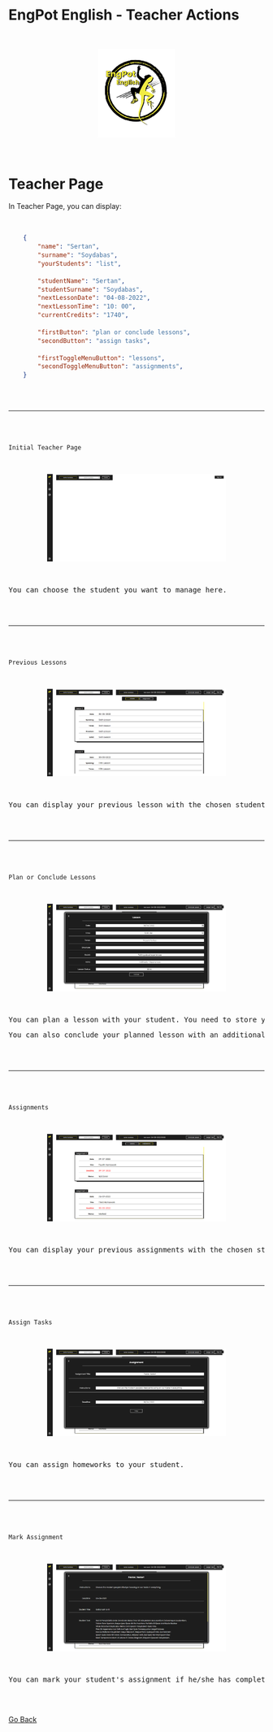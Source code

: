 <h1>EngPot English - Teacher Actions</h1>

<br>

<p align="center">
  <img src="../media/logo/EngPotLogo.png" alt="EngPot Logo" width=30%>
</p>

<br>

<h1>Teacher Page</h1>

In Teacher Page, you can display:

<br>

```json
    {
        "name": "Sertan",
        "surname": "Soydabas",
        "yourStudents": "list",

        "studentName": "Sertan",
        "studentSurname": "Soydabas",
        "nextLessonDate": "04-08-2022",
        "nextLessonTime": "10: 00",
        "currentCredits": "1740",

        "firstButton": "plan or conclude lessons",
        "secondButton": "assign tasks",

        "firstToggleMenuButton": "lessons",
        "secondToggleMenuButton": "assignments",
    }
```

<br><br>

---

<br><br>

<code>Initial Teacher Page</code>

<br>

<p align="center">
  <img src="../media/tutorials/Teacher/teacherPageBlank.png" alt="EngPot Logo" width=70%>
</p>

<br>

<pre>You can choose the student you want to manage here.</pre>

<br><br>

---

<br><br>

<code>Previous Lessons</code>

<br>

<p align="center">
  <img src="../media/tutorials/Teacher/teacherPage.png" alt="EngPot Logo" width=70%>
</p>

<br>

<pre>You can display your previous lesson with the chosen student.</pre>

<br><br>

---

<br><br>

<code>Plan or Conclude Lessons</code>

<br>

<p align="center">
  <img src="../media/tutorials/Teacher/teacherPagePlanConclude.png" alt="EngPot Logo" width=70%>
</p>

<br>

<pre>You can plan a lesson with your student. You need to store your topics and lesson time to plan it.</pre>

<pre>You can also conclude your planned lesson with an additional field on lesson status - done, postponed, cancelled, ghosted.</pre>

<br><br>

---

<br><br>

<code>Assignments</code>

<br>

<p align="center">
  <img src="../media/tutorials/Teacher/teacherPage2.png" alt="EngPot Logo" width=70%>
</p>

<br>

<pre>You can display your previous assignments with the chosen student.</pre>

<br><br>

---

<br><br>

<code>Assign Tasks</code>

<br>

<p align="center">
  <img src="../media/tutorials/Teacher/teacherPageAssignment.png" alt="EngPot Logo" width=70%>
</p>

<br>

<pre>You can assign homeworks to your student.</pre>

<br><br>

---

<br><br>

<code>Mark Assignment</code>

<br>

<p align="center">
  <img src="../media/tutorials/Teacher/teacherPageMarkAssignment.png" alt="EngPot Logo" width=70%>
</p>

<br>

<pre>You can mark your student's assignment if he/she has completed it.</pre>

<br><br>

[Go Back](../README.md)